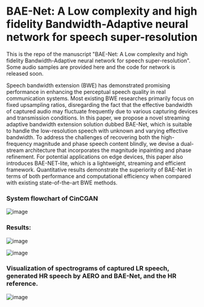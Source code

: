 # BAE-Net: A Low complexity and high fidelity Bandwidth-Adaptive neural network for speech super-resolution
This is the repo of the manuscript "BAE-Net: A Low complexity and high fidelity Bandwidth-Adaptive neural network for speech super-resolution". Some audio samples are provided here and the code for network is released soon.

 Speech bandwidth extension (BWE) has demonstrated promising performance in enhancing the perceptual speech quality in real communication systems. Most existing BWE researches primarily focus on fixed upsampling ratios, disregarding the fact that the effective bandwidth of captured audio may fluctuate frequently due to various capturing devices and transmission conditions. In this paper, we propose a novel streaming adaptive bandwidth extension solution dubbed BAE-Net, which is suitable to handle the low-resolution speech with unknown and varying effective bandwidth. To address the challenges of recovering both the high-frequency magnitude and phase speech content blindly, we devise a dual-stream architecture that incorporates the magnitude inpainting and phase refinement. For potential applications on edge devices, this paper also introduces BAE-NET-lite, which is a lightweight, streaming and efficient framework. Quantitative results demonstrate the superiority of BAE-Net in terms of both performance and computational efficiency when compared with existing state-of-the-art BWE methods.

 
### System flowchart of CinCGAN
![image](https://github.com/yuguochencuc/BAE-Net/assets/51236251/3738cc0f-46e8-4833-9f0b-294e6654fd85)



### Results:
![image](https://github.com/yuguochencuc/BAE-Net/assets/51236251/43a9fa0a-0af2-406a-9f41-dd464fff3d44)

![image](https://github.com/yuguochencuc/BAE-Net/assets/51236251/af0b86fc-b6d4-44b8-ae09-41922d9f1eb7)


### Visualization of spectrograms of captured LR speech, generated HR speech by AERO and BAE-Net, and the HR reference.

![image](https://github.com/yuguochencuc/BAE-Net/assets/51236251/d2415f51-606a-45bb-8561-e89a71c2d5d5)


